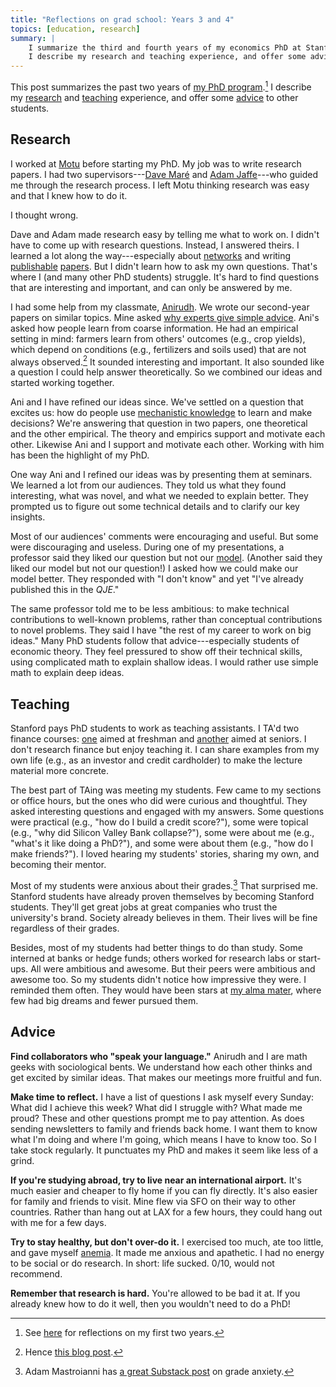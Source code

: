 ```yaml
---
title: "Reflections on grad school: Years 3 and 4"
topics: [education, research]
summary: |
    I summarize the third and fourth years of my economics PhD at Stanford.
    I describe my research and teaching experience, and offer some advice for other students.
---
```


This post summarizes the past two years of [my PhD program](/blog/stanford).[^previous]
I describe my [research](#research) and [teaching](#teaching) experience, and offer some [advice](#advice) to other students.

[^previous]: See [here](/blog/reflections-grad-school-years-1-2) for reflections on my first two years.

## Research

I worked at [Motu](https://www.motu.nz) before starting my PhD.
My job was to write research papers.
I had two supervisors---[Dave Maré](/blog/lessons-dave-mare/) and [Adam Jaffe](https://www.motu.nz/about-us/people/adam-jaffe/)---who guided me through the research process.
I left Motu thinking research was easy and that I knew how to do it.

I thought wrong.

Dave and Adam made research easy by telling me what to work on.
I didn't have to come up with research questions.
Instead, I answered theirs.
I learned a lot along the way---especially about [networks](/topics/networks/) and writing [publishable](/blog/relatedness-complexity-local-growth-redux/) [papers](/blog/research-funding-collaboration/).
But I didn't learn how to ask my own questions.
That's where I (and many other PhD students) struggle.
It's hard to find questions that are interesting and important, and can only be answered by me.

I had some help from my classmate, [Anirudh](https://sites.google.com/view/anirudh-sankar).
We wrote our second-year papers on similar topics.
Mine asked [why experts give simple advice](/blog/why-experts-give-simple-advice/).
Ani's asked how people learn from coarse information.
He had an empirical setting in mind: farmers learn from others' outcomes (e.g., crop yields), which depend on conditions (e.g., fertilizers and soils used) that are not always observed.[^farmers]
It sounded interesting and important.
It also sounded like a question I could help answer theoretically.
So we combined our ideas and started working together.

[^farmers]: Hence [this blog post](/blog/estimating-treatment-effects-ols/).

Ani and I have refined our ideas since.
We've settled on a question that excites us: how do people use [mechanistic knowledge](https://plato.stanford.edu/entries/science-mechanisms/) to learn and make decisions?
We're answering that question in two papers, one theoretical and the other empirical.
The theory and empirics support and motivate each other.
Likewise Ani and I support and motivate each other.
Working with him has been the highlight of my PhD.

One way Ani and I refined our ideas was by presenting them at seminars.
We learned a lot from our audiences.
They told us what they found interesting, what was novel, and what we needed to explain better.
They prompted us to figure out some technical details and to clarify our key insights.

Most of our audiences' comments were encouraging and useful.
But some were discouraging and useless.
During one of my presentations, a professor said they liked our question but not our [model](/blog/what-economic-model/).
(Another said they liked our model but not our question!)
I asked how we could make our model better.
They responded with "I don't know" and yet "I've already published this in the *QJE*."

The same professor told me to be less ambitious: to make technical contributions to well-known problems, rather than conceptual contributions to novel problems.
They said I have "the rest of my career to work on big ideas."
Many PhD students follow that advice---especially students of economic theory.
They feel pressured to show off their technical skills, using complicated math to explain shallow ideas.
I would rather use simple math to explain deep ideas.

## Teaching

Stanford pays PhD students to work as teaching assistants.
I TA'd two finance courses: [one](https://explorecourses.stanford.edu/search?q=ECON43) aimed at freshman and [another](https://explorecourses.stanford.edu/search?q=ECON135) aimed at seniors.
I don't research finance but enjoy teaching it.
I can share examples from my own life (e.g., as an investor and credit cardholder) to make the lecture material more concrete.

The best part of TAing was meeting my students.
Few came to my sections or office hours, but the ones who did were curious and thoughtful.
They asked interesting questions and engaged with my answers.
Some questions were practical (e.g., "how do I build a credit score?"), some were topical (e.g., "why did Silicon Valley Bank collapse?"), some were about me (e.g., "what's it like doing a PhD?"), and some were about them (e.g., "how do I make friends?").
I loved hearing my students' stories, sharing my own, and becoming their mentor.

Most of my students were anxious about their grades.[^mastroianni]
That surprised me.
Stanford students have already proven themselves by becoming Stanford students.
They'll get great jobs at great companies who trust the university's brand.
Society already believes in them.
Their lives will be fine regardless of their grades.

[^mastroianni]: Adam Mastroianni has [a great Substack post](https://www.experimental-history.com/p/i-wanted-to-be-a-teacher-but-they) on grade anxiety.

Besides, most of my students had better things to do than study.
Some interned at banks or hedge funds; others worked for research labs or start-ups.
All were ambitious and awesome.
But their peers were ambitious and awesome too.
So my students didn't notice how impressive they were.
I reminded them often.
They would have been stars at [my alma mater](https://www.canterbury.ac.nz), where few had big dreams and fewer pursued them.

## Advice

**Find collaborators who "speak your language."**
Anirudh and I are math geeks with sociological bents.
We understand how each other thinks and get excited by similar ideas.
That makes our meetings more fruitful and fun.

**Make time to reflect.**
I have a list of questions I ask myself every Sunday:
What did I achieve this week?
What did I struggle with?
What made me proud?
These and other questions prompt me to pay attention.
As does sending newsletters to family and friends back home.
I want them to know what I'm doing and where I'm going, which means I have to know too.
So I take stock regularly.
It punctuates my PhD and makes it seem like less of a grind.

**If you're studying abroad, try to live near an international airport.**
It's much easier and cheaper to fly home if you can fly directly.
It's also easier for family and friends to visit.
Mine flew via SFO on their way to other countries.
Rather than hang out at LAX for a few hours, they could hang out with me for a few days.

**Try to stay healthy, but don't over-do it.**
I exercised too much, ate too little, and gave myself [anemia](https://en.wikipedia.org/wiki/Iron-deficiency_anemia).
It made me anxious and apathetic.
I had no energy to be social or do research.
In short: life sucked.
0/10, would not recommend.

**Remember that research is hard.**
You're allowed to be bad it at.
If you already knew how to do it well, then you wouldn't need to do a PhD!
